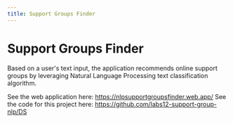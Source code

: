 ```yaml
---
title: Support Groups Finder
---
```


# Support Groups Finder

Based on a user's text input, the application recommends online support groups by leveraging Natural Language Processing text classification algorithm.

See the web application here: <https://nlpsupportgroupsfinder.web.app/>
See the code for this project here: <https://github.com/labs12-support-group-nlp/DS>
